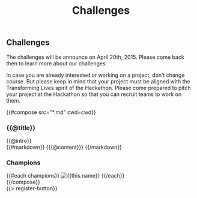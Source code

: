 ﻿---
title: Challenges
cwd: src/content/events/orlando/2015/challenges
---
## <i class="icon fa-flag"></i> Challenges

The challenges will be announce on April 20th, 2015. Please come back then to learn more about our challenges.

In case you are already interested or working on a project, don’t change course. But please keep in mind that your project must be aligned with the Transforming Lives spirit of the Hackathon. Please come prepared to pitch your project at the Hackathon so that you can recruit teams to work on them.


{{#compose src="*.md" cwd=cwd}}
<div class="row">
  <div class="3u">
    <h3>{{@title}}</h3> 
  </div>
  <div class="9u challenge-description">
    <div class="expander intro">
      <span class="toggle-switch"></span>
      {{@intro}} 
    </div>
    <div class="content">
{{#markdown}}
{{{@content}}}
{{/markdown}}
    <h3>Champions</h3>
    {{#each champions}}
      <img src="{{../assets}}/images/sponsors/{{this.logo}}" alt="{{this.name}}"/>
    {{/each}}
    </div>
  </div>
</div>
{{/compose}}
<br/>
{{> register-button}}
